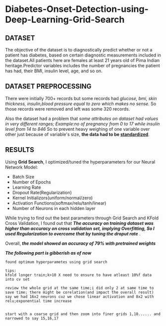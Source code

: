 # Diabetes-Onset-Detection-using-Deep-Learning-Grid-Search

## DATASET
The objective of the dataset is to diagnostically predict whether or not a patient has diabetes, based on certain diagnostic measurements included in the dataset.All patients here are females at least 21 years old of Pima Indian heritage.Predictor variables includes the number of pregnancies the patient has had, their BMI, insulin level, age, and so on.

## DATASET PREPROCESSING
There were initially 700+ records but some records had _glucose, bmi, skin thickness, insulin,blood pressure equal to zero which makes no sense._ So those records were removed and left was some 320 records.

Also the dataset had a problem that _some attributes on dataset had values in very different ranges; Example:no of pregnancy from 0 to 17 while insulin level from 14 to 846_ So to prevent heavy weighing of one variable over other just because of variable's size, **the data had to be [standardized](https://medium.com/@rrfd/standardize-or-normalize-examples-in-python-e3f174b65dfc)**.

## RESULTS
Using **Grid Search**, I optimized/tuned the hyperparameters for our Neural Network Model:

- Batch Size
- Number of Epochs
- Learning Rate
- Dropout Rate(Regularization) 
- Kernel Initializors(uniform/normal/zero)
- Activation Functions(softmax/relu/tanh/linear)
- Number of Neurons in each hidden layer

While trying to find out the best parameters through Grid Search and KFold Cross Validation, I found out that ***The accuracy on training dataset was higher than accuracy on cross validation set, implying Overfitting, So I used Regularization to overcome that by tuning the droput rate*** . 

Overall, ***the model showed an accuracy of 79% with pretrained weights***
 
***The following part is gibberish as of now***
```
found optimum hyperparametes using grid search 

tips:
kfold longer train;k>10 X need to ensure to have atleast 10%f data into cv set

review the whole grid at the same time;i did only 2 at same time to save time; there might be corelation(and impact the overall result) say we had 16x2 neurons cuz we chose linear activation and 8x2 with relu;exponential time increase


start with a coarse grid and then zoom into finer grids 1,10...... and narrowed to say 15,16,17

```
